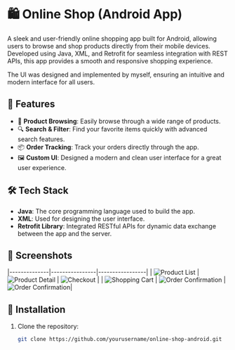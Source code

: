 # 🛍️ Online Shop (Android App)

A sleek and user-friendly online shopping app built for Android, allowing users to browse and shop products directly from their mobile devices. Developed using Java, XML, and Retrofit for seamless integration with REST APIs, this app provides a smooth and responsive shopping experience.

The UI was designed and implemented by myself, ensuring an intuitive and modern interface for all users.

## 🚀 Features
- 🛒 **Product Browsing**: Easily browse through a wide range of products.
- 🔍 **Search & Filter**: Find your favorite items quickly with advanced search features.
- 📦 **Order Tracking**: Track your orders directly through the app.
- 🖼️ **Custom UI**: Designed a modern and clean user interface for a great user experience.

## 🛠️ Tech Stack
- **Java**: The core programming language used to build the app.
- **XML**: Used for designing the user interface.
- **Retrofit Library**: Integrated RESTful APIs for dynamic data exchange between the app and the server.

## 📸 Screenshots

|--------------|----------------|-----------------|
| ![Product List](mbazar-photo/bon1.png) | ![Product Detail](mbazar-photo/departmentpage.png) | ![Checkout](mbazar-photo/homepage.png) |
| ![Shopping Cart](mbazar-photo/bon_request.jpg) | ![Order Confirmation](mbazar-photo/carrier.jpg) | ![Order Confirmation](mbazar-photo/payment2.jpg)|

## 📲 Installation
1. Clone the repository:
   ```bash
   git clone https://github.com/yourusername/online-shop-android.git
